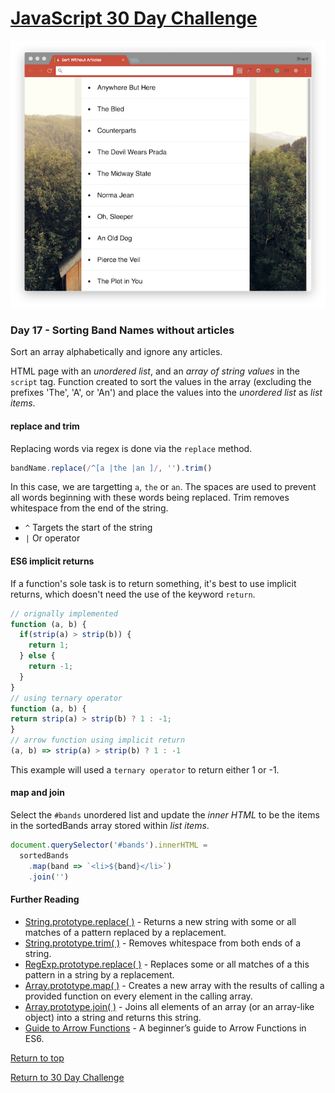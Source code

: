 # [JavaScript 30 Day Challenge](https://javascript30.com/)
![JavaScript30](./day17SortingNames.png)

### Day 17 - Sorting Band Names without articles
Sort an array alphabetically and ignore any articles.

HTML page with an _unordered list_, and an _array of string values_ in the `script` tag. Function created to sort the values in the array (excluding the prefixes 'The', 'A', or 'An') and place the values into the _unordered list_ as _list items_.

#### replace and trim
Replacing words via regex is done via the `replace` method.
```js
bandName.replace(/^[a |the |an ]/, '').trim()
```
In this case, we are targetting `a`, `the` or `an`. The spaces are used to prevent all words beginning with these words being replaced. Trim removes whitespace from the end of the string.
- `^` Targets the start of the string
- `|` Or operator

#### ES6 implicit returns
If a function's sole task is to return something, it's best to use implicit returns, which doesn't need the use of the keyword `return`.
```js
// orignally implemented
function (a, b) {
  if(strip(a) > strip(b)) {
    return 1;
  } else {
    return -1;
  }
}
// using ternary operator
function (a, b) {
return strip(a) > strip(b) ? 1 : -1;
}
// arrow function using implicit return
(a, b) => strip(a) > strip(b) ? 1 : -1
```
This example will used a `ternary operator` to return either 1 or -1.

#### map and join
Select the `#bands` unordered list and update the _inner HTML_ to be the items in the sortedBands array stored within _list items_.
```js
document.querySelector('#bands').innerHTML = 
  sortedBands
    .map(band => `<li>${band}</li>`)
    .join('')
```

#### Further Reading
- [String.prototype.replace( )](https://developer.mozilla.org/en-US/docs/Web/JavaScript/Reference/Global_Objects/String/replace) - Returns a new string with some or all matches of a pattern replaced by a replacement.
- [String.prototype.trim( )](https://developer.mozilla.org/en-US/docs/Web/JavaScript/Reference/Global_Objects/String/trim) - Removes whitespace from both ends of a string.
- [RegExp.prototype.replace( )](https://developer.mozilla.org/en-US/docs/Web/JavaScript/Reference/Global_Objects/RegExp/@@replace) - Replaces some or all matches of a this pattern in a string by a replacement.
- [Array.prototype.map( )](https://developer.mozilla.org/en-US/docs/Web/JavaScript/Reference/Global_Objects/Array/map) - Creates a new array with the results of calling a provided function on every element in the calling array.
- [Array.prototype.join( )](https://developer.mozilla.org/en-US/docs/Web/JavaScript/Reference/Global_Objects/Array/join) - Joins all elements of an array (or an array-like object) into a string and returns this string.
- [Guide to Arrow Functions](https://medium.com/@josephcardillo/a-beginners-guide-to-arrow-functions-in-es6-part-1-187c45c6987c) - A beginner’s guide to Arrow Functions in ES6.

[Return to top](#javascript-30-day-challenge)

[Return to 30 Day Challenge](../../README.md)
